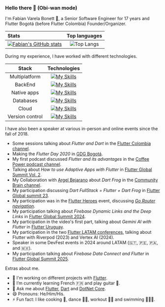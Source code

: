 ### Hello there 👋 (Obi-wan mode)

I'm Fabian Varela Bonett 💙, a Senior Software Engineer for 17 years and Flutter Bogotá (before Flutter Colombia) Founder/Organizer. 

| Stats              | Top languages |
| :---------------- | :------: |
| [![Fabian's GitHub stats](https://github-readme-stats.vercel.app/api?username=fabianvarela&show_icons=true&theme=dark)](https://github.com/fabianvarela/github-readme-stats)        |   ![Top Langs](https://github-readme-stats.vercel.app/api/top-langs/?username=fabianvarela&layout=compact&theme=dark)   |

During my experience, I have worked with different technologies.

| Stack          |                                        Technologies                                           |
| :------------: |:---------------------------------------------------------------------------------------------:|
| Multiplatform  | [![My Skills](https://skillicons.dev/icons?i=flutter,dart)](https://skillicons.dev)           |
| BackEnd        | [![My Skills](https://skillicons.dev/icons?i=cs,dotnet,py,flask)](https://skillicons.dev)              |
| Native apps    | [![My Skills](https://skillicons.dev/icons?i=kotlin,androidstudio)](https://skillicons.dev)   |
| Databases      | [![My Skills](https://skillicons.dev/icons?i=mysql,postgres,firebase)](https://skillicons.dev)|
| Cloud          | [![My Skills](https://skillicons.dev/icons?i=azure,gcp)](https://skillicons.dev)              |
| Version control| [![My Skills](https://skillicons.dev/icons?i=git,github,gitlab)](https://skillicons.dev)      |

I have also been a speaker at various in-person and online events since the fall of 2018.

- Some sessions talking about *Flutter and Dart* in the [Flutter Colombia channel](https://www.youtube.com/c/FlutterColombia).
- Making the *Flutter Day 2020* in [GDG Bogotá](https://www.youtube.com/watch?v=Z7BV6NU7ZX8&ab_channel=GDGBogot%C3%A1).
- My first podcast discussed *Flutter and its advantages* in the [Coffee Power podcast channel](https://www.youtube.com/watch?v=dyEeLirPUyQ).
- Talking about *How to use Adaptive Apps with Flutter* in [Flutter Global Summit Vol. 2](https://www.youtube.com/watch?v=6oiK_NHGCkA&t=38110s).
- My Collaboration with [Argel Bejarano](https://github.com/Arkangel12) about *Dart Frog* in the [Community Brain channel](https://www.youtube.com/playlist?list=PLYZSbh8amjEmcyeHu5RFjakda3te7TeEc).
- My participation discussing *Dart FullStack = Flutter + Dart Frog* in [Flutter Global summit 23](https://www.youtube.com/watch?v=BafFTK-YClo&t=36600s).
- My participation was in the [Flutter Heroes](https://flutterheroes.com/2023/speakers/) event, discussing [*Go Router navigation*](https://youtu.be/itGodUWFRzc).
- My participation talking about *Firebase Dynamic Links and the Deep Links* in [Flutter Global Summit 2024](https://www.youtube.com/watch?v=aSRl8zFuQJk&t=12200s).
- My participation in the video's first part, talking about *Gemini AI with Flutter* in [Flutter Uruguay](https://www.youtube.com/watch?v=SyFNB81p-OY).
- My participation in the two [Flutter LATAM conferences](https://flutterconflatam.dev/), talking about Flutter with Riverpod (2023) and Vertex AI (2024).
- Speaker in some DevFest events in 2024 around LATAM (🇬🇹, 🇵🇪, 🇵🇦, and 🇲🇽).
- My participation talking about *Firebase Data Connect and Flutter* in [Flutter Global Summit 2025](https://www.youtube.com/watch?v=L2uJ5iXm4O8&t=15853).

Extras about me.

- 🔭 I'm working on different projects with [Flutter](https://flutter.dev).
- 🌱 I’m currently learning French 🇫🇷 and play guitar 🎸.
- 💬 Ask me about [Flutter](https://flutter.dev), [Dart](https://dart.dev) and [DotNet Core](https://dotnet.microsoft.com/en-us/).
- 😄 Pronouns: He/Him/His.
- ⚡ Fun fact: I like cooking 🥘, dance 🕺🏻, workout 💪🏻 and swimming 🏊🏻‍♂️.

<!--
**FabianVarela/FabianVarela** is a ✨ _particular_ ✨ repository because its `README.md` (this file) appears on your GitHub profile.

Here are some ideas to get you started:

- 🔭 I'm currently working on ...
- 🌱 I'm currently learning ...
- 👯 I'm looking to collaborate on ...
- 🤔 I'm looking for help with ...
- 💬 Ask me about ...
- 📫 How to reach me: ...
- 😄 Pronouns: ...
- ⚡ Fun fact: ...
-->
